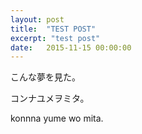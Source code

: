 ```yaml
---
layout: post
title:  "TEST POST"
excerpt: "test post"
date:   2015-11-15 00:00:00
---
```


こんな夢を見た。

コンナユメヲミタ。

konnna yume wo mita.
